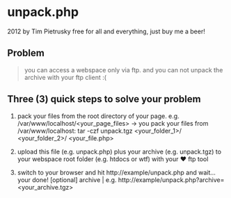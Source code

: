
# unpack.php

2012 by Tim Pietrusky
free for all and everything, just buy me a beer!


## Problem
> you can access a webspace only via ftp. and you can not unpack the archive with your ftp client :(


## Three (3) quick steps to solve your problem



1. pack your files from the root directory of your page.
   e.g. /var/www/localhost/<your_page_files>
   -> you pack your files from /var/www/localhost: 
	tar -czf unpack.tgz <your_folder_1>/ <your_folder_2>/ <your_file.php>

2. upload this file (e.g. unpack.php) plus your archive (e.g. unpack.tgz) to your webspace root folder (e.g. htdocs or wtf) with your ♥ ftp tool 

3. switch to your browser and hit http://example/unpack.php and wait... your done!
	[optional] archive | e.g. http://example/unpack.php?archive=<your_archive.tgz>
